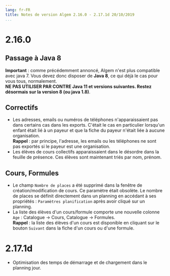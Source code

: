 ```yaml
---
lang: fr-FR
title: Notes de version Algem 2.16.0 - 2.17.1d 20/10/2019
...
```

# 2.16.0

## Passage à Java 8
**Important** : comme précédemment annoncé, Algem n'est plus compatible avec java 7. Vous devez donc disposer de **Java 8**, ce qui déjà le cas pour vous tous, normalement.  
**NE PAS UTILISER PAR CONTRE Java 11 et versions suivantes. Restez désormais sur la version 8 (ou java 1.8)**.

## Correctifs
* Les adresses, emails ou numéros de téléphones n'apparaissaient pas dans certains cas dans les exports. C'était le cas en particulier lorsqu'un enfant était lié à un payeur et que la fiche du payeur n'était liée à aucune organisation.  
**Rappel** : par principe, l'adresse, les emails ou les téléphones ne sont pas exportés si le payeur est une organisation.
* Les élèves de cours collectifs apparaissaient dans le désordre dans la feuille de présence. Ces élèves sont maintenant triés par nom, prénom.

## Cours, Formules
* Le champ `Nombre de places` a été supprimé dans la fenêtre de création/modification de cours. Ce paramètre était obsolète. Le nombre de places se définit directement dans un planning en accédant à ses propriétés : `Paramètres planification` après avoir cliqué sur un planning.
* La liste des élèves d'un cours/formule comporte une nouvelle colonne `Age` : Catalogue  → Cours, Catalogue  → Formules.  
**Rappel** : la liste des élèves d'un cours est disponible en cliquant sur le bouton `Suivant` dans la fiche d'un cours ou d'une formule.

# 2.17.1d

* Optimisation des temps de démarrage et de chargement dans le planning jour.
